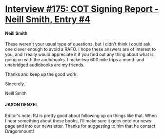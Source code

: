 # [Interview #175: COT Signing Report - Neill Smith, Entry #4](https://www.theoryland.com/intvmain.php?i=175#4)

#### Neill Smith

These weren't your usual type of questions, but I didn't think I could ask one clever enough to avoid a RAFO. I hope these answers are of interest to you, and I really would appreciate it if you find out any thing about what is going on with the audiobooks. I make two 600 mile trips a month and unabridged audiobooks are my friends.

Thanks and keep up the good work.

Sincerely,

Neill Smith

#### JASON DENZEL

Editor's note: RJ is pretty good about following up on things like that. When I hear something about these books, I'll make sure it goes onto our news page and into our newsletter. Thanks for suggesting to him that he contact Dragonmount!


